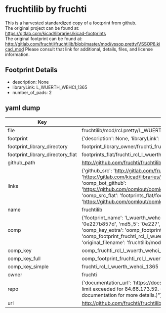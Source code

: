 # fruchtilib by fruchti  
This is a harvested standardized copy of a footprint from github.  
The original project can be found at:  
https://gitlab.com/kicad/libraries/kicad-footprints  
The original footprint can be found at:
http://gitlab.com/fruchti/fruchtilib/blob/master/mod/vssop.pretty/VSSOP8.kicad_mod
Please consult that link for additional, details, files, and license information.  
## Footprint Details
* description: None  
* libraryLink: L_WUERTH_WEHCI_1365  
* number_of_pads: 2  
## yaml dump  
| Key | Value |  
| --- | --- |  
| file | fruchtilib/mod/rcl.pretty/L_WUERTH_WEHCI_1365.kicad_mod |  
| footprint | {'description': None, 'libraryLink': 'L_WUERTH_WEHCI_1365', 'number_of_pads': 2} |  
| footprint_library_directory | footprint_library_owner/fruchti_fruchtilib |  
| footprint_library_directory_flat | footprints_flat/fruchti_rcl_l_wuerth_wehci_1365/working |  
| github_path | http://github.com/fruchti/fruchtilib/blob/master/mod/rcl.pretty/L_WUERTH_WEHCI_1365.kicad_mod |  
| links | {'github_src': 'http://gitlab.com/fruchti/fruchtilib/blob/master/mod/vssop.pretty/VSSOP8.kicad_mod', 'github_src_repo': 'https://gitlab.com/kicad/libraries/kicad-footprints', 'oomp_bot': 'footprints/fruchti_rcl_l_wuerth_wehci_1365/working', 'oomp_bot_github': 'https://github.com/oomlout/oomlout_oomp_footprint_bot/tree/main/footprints/fruchti_rcl_l_wuerth_wehci_1365/working', 'oomp_src_flat': 'footprints_flat/footprints_flat/fruchti_rcl_l_wuerth_wehci_1365/working', 'oomp_src_flat_github': 'https://github.com/oomlout/oomlout_oomp_footprint_src/tree/main/footprints_flat/fruchti_rcl_l_wuerth_wehci_1365/working'} |  
| name | fruchtilib |  
| oomp | {'footprint_name': 'l_wuerth_wehci_1365', 'library_name': 'rcl', 'md5': '0e227b857d8b039c267f813163ecd1fd', 'md5_10': '0e227b857d', 'md5_5': '0e227', 'md5_6': '0e227b', 'oomp_key': 'oomp_fruchti_rcl_l_wuerth_wehci_1365', 'oomp_key_extra': 'oomp_footprint_fruchti_rcl_l_wuerth_wehci_1365', 'oomp_key_full': 'oomp_footprint_fruchti_rcl_l_wuerth_wehci_1365_0e227b', 'oomp_key_simple': 'fruchti_rcl_l_wuerth_wehci_1365', 'original_filename': 'fruchtilib/mod/rcl.pretty/L_WUERTH_WEHCI_1365.kicad_mod', 'owner_name': 'fruchti'} |  
| oomp_key | oomp_fruchti_rcl_l_wuerth_wehci_1365 |  
| oomp_key_full | oomp_footprint_fruchti_rcl_l_wuerth_wehci_1365 |  
| oomp_key_simple | fruchti_rcl_l_wuerth_wehci_1365 |  
| owner | fruchti |  
| repo | {'documentation_url': 'https://docs.github.com/rest/overview/resources-in-the-rest-api#rate-limiting', 'message': "API rate limit exceeded for 84.66.173.59. (But here's the good news: Authenticated requests get a higher rate limit. Check out the documentation for more details.)"} |  
| url | http://github.com/fruchti/fruchtilib |  

